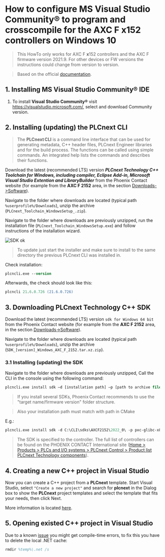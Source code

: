 # How to configure MS Visual Studio Community® to program and crosscompile for the AXC F **x**152 controllers on Windows 10 #

> This HowTo only works for AXC F **x**152 controllers and the AXC F firmware version 2021.9. For other devices or FW versions the instructions could change from version to version.

> Based on the official [documentation](https://www.plcnext.help/te/Programming/Cpp/Cpp-programming.htm).

## 1. Installing **MS Visual Studio Community®** IDE ##

1. To install **Visual Studio Community®** visit https://visualstudio.microsoft.com/, select and download Community version.

## 2. Installing (updating) the PLCnext CLI ##

>The **PLCnext CLI** is a command line interface that can be used for generating metadata, C++ header files, PLCnext Engineer libraries and for the build process. The functions can be called using simple commands. An integrated help lists the commands and describes their functions.

Download the latest (recommended LTS) version ***PLCnext Technology C++ Toolchain for Windows, including compiler, Eclipse Add-in, Microsoft Visual Studio Extention and LibraryBuilder*** from the Phoenix Contact website (for example from the **AXC F 2152** area, in the section [Downloads->Software](http://www.phoenixcontact.com/qr/2404267/softw)).

Navigate to the folder where downloads are located (typical path `%userprofile%/Downloads`), unzip the archive (`PLCnext_Toolchain_WindowsSetup_.zip`).

Navigate to the folder where downloads are previously unzipped, run the installation file (`PLCnext_Toolchain_WindowsSetup.exe`) and follow instructions of the installation wizard.

![SDK ok](images/PLCNCLI_setup.png)

>To update just start the installer and make sure to install to the same directory the previous PLCnext CLI was installed in.

Check installation:

```ps
plcncli.exe --version
```

Afterwards, the check should look like this:

```ps
plcncli 21.6.0.726 (21.6.0.726)
```

## 3. Downloading PLCnext Technology C++ SDK ##

Download the latest (recommended LTS) version ```sdk for Windows 64 bit``` from the Phoenix Contact website (for example from the **AXC F 2152** area, in the section [Downloads->Software](http://www.phoenixcontact.com/qr/2404267/softw)).

Navigate to the folder where downloads are located (typical path `%userprofile%/Downloads`), unzip the archive (`SDK_[version]_Windows_AXC_F_2152.tar.xz.zip`).

### 3.1 Installing (updating) the SDK ##

Navigate to the folder where downloads are previously unzipped, Call the CLI in the console using the following command:

```ps
plcncli.exe install sdk –d [installation path] –p [path to archive file]
```

>If you install several SDKs, Phoenix Contact recommends to use the "target name/firmware version" folder structure.

> Also your  installation path must match with path in CMake

E.g.:

```ps
plcncli.exe install sdk -d C:\CLI\sdks\AXCF2152\2022_0\ -p pxc-glibc-x86_64-mingw32-axcf2152-image-mingw-cortexa9t2hf-neon-axcf2152-toolchain-2022.0.tar.xz
```

>The SDK is specified to the controller. The full list of controllers can be found on the PHOENIX CONTACT International site ([Home > Products > PLCs and I/O systems > PLCnext Control > Product list PLCnext Technology components](https://www.phoenixcontact.com/online/portal/pi?1dmy&urile=wcm%3apath%3a/pien/web/main/products/list_pages/PLCnext_technology_components_P-21-14-01/f77f0eb0-2a70-40c3-8679-7df2450e26db)).

## 4. Creating a new C++ project in Visual Studio ##

Now you can create a C++ project from a **PLCnext** template. Start Visual Studio, select `"Create a new project"` and search for **plcnext** in the Dialog box to show the **PLCnext** project templates and select the template that fits your needs, then click Next.

More information is located [here](https://www.plcnext.help/te/Programming/Cpp/Cpp_programming/Working_with_Visual_Studio.htm).

## 5. Opening existed C++ project in Visual Studio ##

Due to a known [issue](https://github.com/PLCnext/PLCnext_CLI_VS/issues/4) you might get compile-time errors, to fix this you have to delete the local .NET cache:

```ps
rmdir %temp%\.net /s
```
